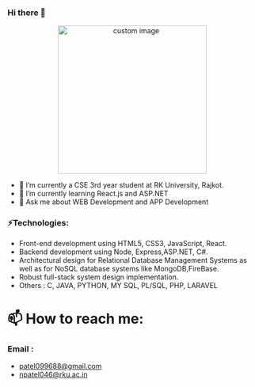 ### Hi there 👋
<p align="center">
  <img src="https://user-images.githubusercontent.com/90965107/216408397-75ddead8-76a3-4c96-8d42-ec15befe01c8.gif" height="300px" width="300px" alt="custom image"/>
</p>

<!--
**NIRAV-PATEL-15/NIRAV-PATEL-15** is a ✨ _special_ ✨ repository because its `README.md` (this file) appears on your GitHub profile.
-->
<!--
Here are some ideas to get you started:
-->
- 🔭 I’m currently a CSE 3rd year student at RK University, Rajkot. 
- 🌱 I’m currently learning React.js and ASP.NET
- 💬 Ask me about WEB Development and APP Development
### ⚡Technologies:
+ Front-end development using HTML5, CSS3, JavaScript, React.
+ Backend development using Node, Express,ASP.NET, C#.
+ Architectural design for Relational Database Management Systems as well as for NoSQL database systems like MongoDB,FireBase.
+ Robust full-stack system design implementation.
+  Others : C, JAVA, PYTHON, MY SQL, PL/SQL, PHP, LARAVEL
# 📫 How to reach me: 
### Email : 
- patel099688@gmail.com
- npatel046@rku.ac.in

